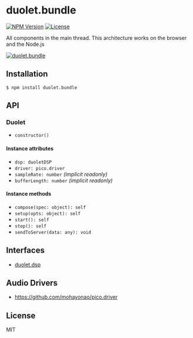 # duolet.bundle
[![NPM Version](http://img.shields.io/npm/v/duolet.bundle.svg?style=flat-square)](https://www.npmjs.org/package/duolet.bundle)
[![License](http://img.shields.io/badge/license-MIT-brightgreen.svg?style=flat-square)](http://mohayonao.mit-license.org/)

All components in the main thread. This architecture works on the browser and the Node.js

[![duolet.bundle](https://raw.githubusercontent.com/wiki/mohayonao/duolet/images/duolet.bundle.png)](https://github.com/mohayonao/duolet/tree/master/duolet.bundle)

## Installation

```
$ npm install duolet.bundle
```

## API
### Duolet
- `constructor()`

#### Instance attributes
- `dsp: duoletDSP`
- `driver: pico.driver`
- `sampleRate: number` _(implicit readonly)_
- `bufferLength: number` _(implicit readonly)_

#### Instance methods
- `compose(spec: object): self`
- `setup(opts: object): self`
- `start(): self`
- `stop(): self`
- `sendToServer(data: any): void`

## Interfaces

- [duolet.dsp](https://github.com/mohayonao/duolet/tree/master/duolet.dsp)

## Audio Drivers

- https://github.com/mohayonao/pico.driver

## License

MIT
